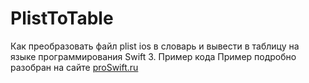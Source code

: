 # PlistToTable
Как преобразовать файл plist ios в словарь и вывести в таблицу на языке программирования Swift 3.  Пример кода
Пример подробно разобран на сайте <a href = "proswift.ru">proSwift.ru</a>
